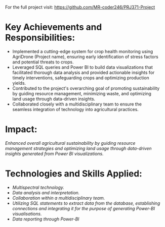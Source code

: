 For the full project visit: https://github.com/MR-coder246/PRJ371-Project

# Key Achievements and Responsibilities:
* Implemented a cutting-edge system for crop health monitoring using AgriDrone (Project name), ensuring early identification of stress factors and potential threats to crops.</br>
* Leveraged SQL queries and Power BI to build data visualizations that facilitated thorough data analysis and provided actionable insights for timely interventions, safeguarding crops and optimizing production yields.</br>
* Contributed to the project's overarching goal of promoting sustainability by guiding resource management, minimizing waste, and optimizing land usage through data-driven insights.</br>
* Collaborated closely with a multidisciplinary team to ensure the seamless integration of technology into agricultural practices.</br>

# Impact:</br>
*Enhanced overall agricultural sustainability by guiding resource management strategies and optimizing land usage through data-driven insights generated from Power BI visualizations.*</br>

# Technologies and Skills Applied:
* *Multispectral technology.*</br>
* *Data analysis and interpretation.*</br>
* *Collaboration within a multidisciplinary team.*</br>
* *Utilizing SQL statements to extract data from the database, establishing connections and integrating it for the purpose of generating Power-BI visualisations.* </br>
* *Data reporting through Power-BI*</br>
